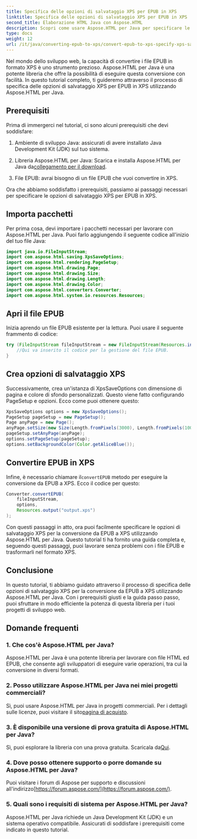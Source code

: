 ```yaml
---
title: Specifica delle opzioni di salvataggio XPS per EPUB in XPS
linktitle: Specifica delle opzioni di salvataggio XPS per EPUB in XPS
second_title: Elaborazione HTML Java con Aspose.HTML
description: Scopri come usare Aspose.HTML per Java per specificare le opzioni di salvataggio XPS per EPUB in XPS in questo tutorial passo dopo passo. Converti i file EPUB senza problemi.
type: docs
weight: 12
url: /it/java/converting-epub-to-xps/convert-epub-to-xps-specify-xps-save-options/
---
```

Nel mondo dello sviluppo web, la capacità di convertire i file EPUB in formato XPS è uno strumento prezioso. Aspose.HTML per Java è una potente libreria che offre la possibilità di eseguire questa conversione con facilità. In questo tutorial completo, ti guideremo attraverso il processo di specifica delle opzioni di salvataggio XPS per EPUB in XPS utilizzando Aspose.HTML per Java.

## Prerequisiti

Prima di immergerci nel tutorial, ci sono alcuni prerequisiti che devi soddisfare:

1. Ambiente di sviluppo Java: assicurati di avere installato Java Development Kit (JDK) sul tuo sistema.

2.  Libreria Aspose.HTML per Java: Scarica e installa Aspose.HTML per Java da[collegamento per il download](https://releases.aspose.com/html/java/).

3. File EPUB: avrai bisogno di un file EPUB che vuoi convertire in XPS.

Ora che abbiamo soddisfatto i prerequisiti, passiamo ai passaggi necessari per specificare le opzioni di salvataggio XPS per EPUB in XPS.

## Importa pacchetti

Per prima cosa, devi importare i pacchetti necessari per lavorare con Aspose.HTML per Java. Puoi farlo aggiungendo il seguente codice all'inizio del tuo file Java:

```java
import java.io.FileInputStream;
import com.aspose.html.saving.XpsSaveOptions;
import com.aspose.html.rendering.PageSetup;
import com.aspose.html.drawing.Page;
import com.aspose.html.drawing.Size;
import com.aspose.html.drawing.Length;
import com.aspose.html.drawing.Color;
import com.aspose.html.converters.Converter;
import com.aspose.html.system.io.resources.Resources;
```

## Apri il file EPUB

Inizia aprendo un file EPUB esistente per la lettura. Puoi usare il seguente frammento di codice:

```java
try (FileInputStream fileInputStream = new FileInputStream(Resources.input("input.epub"))) {
    //Qui va inserito il codice per la gestione del file EPUB.
}
```

## Crea opzioni di salvataggio XPS

Successivamente, crea un'istanza di XpsSaveOptions con dimensione di pagina e colore di sfondo personalizzati. Questo viene fatto configurando PageSetup e opzioni. Ecco come puoi ottenere questo:

```java
XpsSaveOptions options = new XpsSaveOptions();
PageSetup pageSetup = new PageSetup();
Page anyPage = new Page();
anyPage.setSize(new Size(Length.fromPixels(3000), Length.fromPixels(1000)));
pageSetup.setAnyPage(anyPage);
options.setPageSetup(pageSetup);
options.setBackgroundColor(Color.getAliceBlue());
```

## Convertire EPUB in XPS

 Infine, è necessario chiamare il`convertEPUB` metodo per eseguire la conversione da EPUB a XPS. Ecco il codice per questo:

```java
Converter.convertEPUB(
    fileInputStream,
    options,
    Resources.output("output.xps")
);
```

Con questi passaggi in atto, ora puoi facilmente specificare le opzioni di salvataggio XPS per la conversione da EPUB a XPS utilizzando Aspose.HTML per Java. Questo tutorial ti ha fornito una guida completa e, seguendo questi passaggi, puoi lavorare senza problemi con i file EPUB e trasformarli nel formato XPS.

## Conclusione

In questo tutorial, ti abbiamo guidato attraverso il processo di specifica delle opzioni di salvataggio XPS per la conversione da EPUB a XPS utilizzando Aspose.HTML per Java. Con i prerequisiti giusti e la guida passo passo, puoi sfruttare in modo efficiente la potenza di questa libreria per i tuoi progetti di sviluppo web.

## Domande frequenti

### 1. Che cos'è Aspose.HTML per Java?
Aspose.HTML per Java è una potente libreria per lavorare con file HTML ed EPUB, che consente agli sviluppatori di eseguire varie operazioni, tra cui la conversione in diversi formati.

### 2. Posso utilizzare Aspose.HTML per Java nei miei progetti commerciali?
 Sì, puoi usare Aspose.HTML per Java in progetti commerciali. Per i dettagli sulle licenze, puoi visitare il sito[pagina di acquisto](https://purchase.aspose.com/buy).

### 3. È disponibile una versione di prova gratuita di Aspose.HTML per Java?
 Sì, puoi esplorare la libreria con una prova gratuita. Scaricala da[Qui](https://releases.aspose.com/).

### 4. Dove posso ottenere supporto o porre domande su Aspose.HTML per Java?
 Puoi visitare i forum di Aspose per supporto e discussioni all'indirizzo[https://forum.aspose.com/](https://forum.aspose.com/).

### 5. Quali sono i requisiti di sistema per Aspose.HTML per Java?
Aspose.HTML per Java richiede un Java Development Kit (JDK) e un sistema operativo compatibile. Assicurati di soddisfare i prerequisiti come indicato in questo tutorial.
